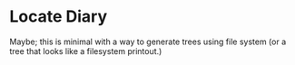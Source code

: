 # Locate Diary

Maybe; this is minimal with a way to generate trees using file system (or a
tree that looks like a filesystem printout.)
